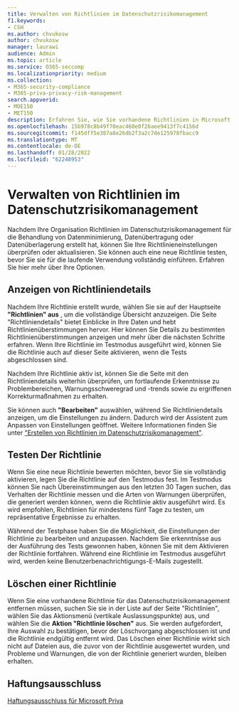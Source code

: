 ```yaml
---
title: Verwalten von Richtlinien im Datenschutzrisikomanagement
f1.keywords:
- CSH
ms.author: chvukosw
author: chvukosw
manager: laurawi
audience: Admin
ms.topic: article
ms.service: O365-seccomp
ms.localizationpriority: medium
ms.collection:
- M365-security-compliance
- M365-priva-privacy-risk-management
search.appverid:
- MOE150
- MET150
description: Erfahren Sie, wie Sie vorhandene Richtlinien in Microsoft Priva Privacy Risk Management verwalten.
ms.openlocfilehash: 15b978c8b49f70eac460e0f26aee9413f7c4156d
ms.sourcegitcommit: f145dff5e387a8e26db2f3a2c7de125978fbacc9
ms.translationtype: MT
ms.contentlocale: de-DE
ms.lasthandoff: 01/28/2022
ms.locfileid: "62248953"
---
```

# <a name="manage-policies-in-privacy-risk-management"></a>Verwalten von Richtlinien im Datenschutzrisikomanagement

Nachdem Ihre Organisation Richtlinien im Datenschutzrisikomanagement für die Behandlung von Datenminimierung, Datenübertragung oder Datenüberlagerung erstellt hat, können Sie Ihre Richtlinieneinstellungen überprüfen oder aktualisieren. Sie können auch eine neue Richtlinie testen, bevor Sie sie für die laufende Verwendung vollständig einführen. Erfahren Sie hier mehr über Ihre Optionen.

## <a name="view-policy-details"></a>Anzeigen von Richtliniendetails

Nachdem Ihre Richtlinie erstellt wurde, wählen Sie sie auf der Hauptseite **"Richtlinien" aus** , um die vollständige Übersicht anzuzeigen. Die Seite "Richtliniendetails" bietet Einblicke in Ihre Daten und hebt Richtlinienüberstimmungen hervor. Hier können Sie Details zu bestimmten Richtlinienüberstimmungen anzeigen und mehr über die nächsten Schritte erfahren. Wenn Ihre Richtlinie im Testmodus ausgeführt wird, können Sie die Richtlinie auch auf dieser Seite aktivieren, wenn die Tests abgeschlossen sind.

Nachdem Ihre Richtlinie aktiv ist, können Sie die Seite mit den Richtliniendetails weiterhin überprüfen, um fortlaufende Erkenntnisse zu Problembereichen, Warnungsschweregrad und -trends sowie zu ergriffenen Korrekturmaßnahmen zu erhalten.

Sie können auch **"Bearbeiten"** auswählen, während Sie Richtliniendetails anzeigen, um die Einstellungen zu ändern. Dadurch wird der Assistent zum Anpassen von Einstellungen geöffnet. Weitere Informationen finden Sie unter ["Erstellen von Richtlinien im Datenschutzrisikomanagement"](risk-management-policies.md).

## <a name="test-your-policy"></a>Testen Der Richtlinie

Wenn Sie eine neue Richtlinie bewerten möchten, bevor Sie sie vollständig aktivieren, legen Sie die Richtlinie auf den Testmodus fest. Im Testmodus können Sie nach Übereinstimmungen aus den letzten 30 Tagen suchen, das Verhalten der Richtlinie messen und die Arten von Warnungen überprüfen, die generiert werden können, wenn die Richtlinie aktiv ausgeführt wird. Es wird empfohlen, Richtlinien für mindestens fünf Tage zu testen, um repräsentative Ergebnisse zu erhalten.

Während der Testphase haben Sie die Möglichkeit, die Einstellungen der Richtlinie zu bearbeiten und anzupassen. Nachdem Sie erkenntnisse aus der Ausführung des Tests gewonnen haben, können Sie mit dem Aktivieren der Richtlinie fortfahren. Während eine Richtlinie im Testmodus ausgeführt wird, werden keine Benutzerbenachrichtigungs-E-Mails zugestellt.

## <a name="delete-a-policy"></a>Löschen einer Richtlinie

Wenn Sie eine vorhandene Richtlinie für das Datenschutzrisikomanagement entfernen müssen, suchen Sie sie in der Liste auf der Seite "Richtlinien", wählen Sie das Aktionsmenü (vertikale Auslassungspunkte) aus, und wählen Sie die **Aktion "Richtlinie löschen"** aus. Sie werden aufgefordert, Ihre Auswahl zu bestätigen, bevor der Löschvorgang abgeschlossen ist und die Richtlinie endgültig entfernt wird. Das Löschen einer Richtlinie wirkt sich nicht auf Dateien aus, die zuvor von der Richtlinie ausgewertet wurden, und Probleme und Warnungen, die von der Richtlinie generiert wurden, bleiben erhalten.

## <a name="legal-disclaimer"></a>Haftungsausschluss

[Haftungsausschluss für Microsoft Priva](priva-disclaimer.md)

